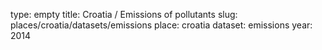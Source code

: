 type: empty
title: Croatia / Emissions of pollutants
slug: places/croatia/datasets/emissions
place: croatia
dataset: emissions
year: 2014

